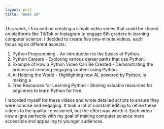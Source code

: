 ```yaml
---
layout: post
title: "Week 10"
---
```


This week, I focused on creating a simple video series that could be shared on platforms
like TikTok or Instagram to engage 8th graders in learning computer science. I decided to
create five one-minute videos, each focusing on different aspects:

1. Python Programming - An introduction to the basics of Python.
2. Python Careers - Exploring various career paths that use Python.
3. Example of How a Python Video Can Be Created - Demonstrating the process of creating engaging content using Python.
4. AI Helping the World - Highlighting how AI, powered by Python, is making a
5. Free Resources for Learning Python - Sharing valuable resources for beginners to learn Python for free.


I recorded myself for these videos and wrote detailed scripts to 
ensure they were concise and engaging. It took a lot of constant editing to refine these videos to the quality I envisioned, but the effort was worth it.
Each video now aligns perfectly with my goal of making computer science more accessible and appealing to younger audiences.
